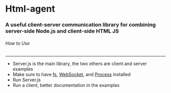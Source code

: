 # Html-agent
### A useful client-server communication library for combining server-side Node.js and client-side HTML JS
###### How to Use
---
- Server.js is the main library, the two others are client and server examples
- Make sure to have [fs](https://www.npmjs.com/package/file-system), [WebSocket](https://www.npmjs.com/package/websocket), and [Process]() installed
- Run Server.js
- Run a client, better documentation in the examples
